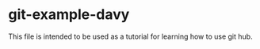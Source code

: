 # git-example-davy

This file is intended to be used as a tutorial for learning how to use git hub.

